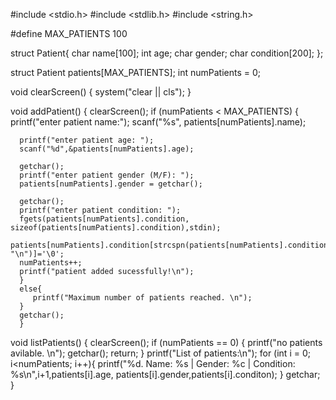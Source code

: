 #include <stdio.h>
#include <stdlib.h>
#include <string.h>

#define MAX_PATIENTS 100

struct Patient{
   char name[100];
   int age;
   char gender;
   char condition[200];
};

struct Patient patients[MAX_PATIENTS];
int numPatients = 0;

void clearScreen() {
   system("clear || cls");
}

void addPatient() {
  clearScreen();
   if (numPatients < MAX_PATIENTS) {
      printf("enter patient name:");
      scanf("%s", patients[numPatients].name);

      printf("enter patient age: ");
      scanf("%d",&patients[numPatients].age);

      getchar();
      printf("enter patient gender (M/F): ");
      patients[numPatients].gender = getchar();

      getchar();
      printf("enter patient condition: ");
      fgets(patients[numPatients].condition, sizeof(patients[numPatients].condition),stdin);
      patients[numPatients].condition[strcspn(patients[numPatients].condition, "\n")]='\0';
      numPatients++;
      printf("patient added sucessfully!\n");
      }
      else{
         printf("Maximum number of patients reached. \n");
      }
      getchar();
      }
void listPatients() {
    clearScreen();
    if (numPatients == 0) {
        printf("no patients avilable. \n");
        getchar();
        return;
    }
    printf("List of patients:\n");
    for (int i = 0; i<numPatients; i++){
        printf("%d. Name: %s | Gender: %c | Condition: %s\n",i+1,patients[i].age, patients[i].gender,patients[i].conditon);
        }
        getchar;
    }
